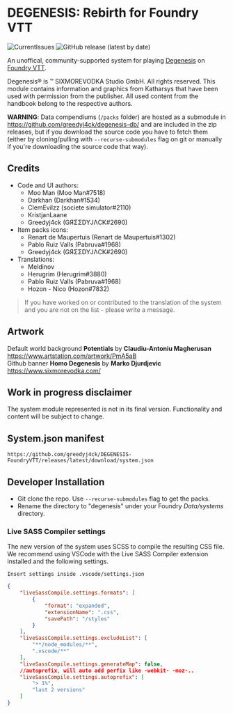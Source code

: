 # DEGENESIS: Rebirth for Foundry VTT
![CurrentIssues](https://img.shields.io/github/issues/greedyj4ck/DEGENESIS-FoundryVTT?style=for-the-badge) 
![GitHub release (latest by date)](https://img.shields.io/github/downloads/greedyj4ck/DEGENESIS-FoundryVTT/latest/total?style=for-the-badge)

An unoffical, community-supported system for playing [Degenesis](https://degenesis.com/) on [Foundry VTT](http://foundryvtt.com/).

Degenesis® is ™ SIXMOREVODKA Studio GmbH. All rights reserved. This module contains information and graphics from Katharsys that have been used with permission from the publisher. All used content from the handbook belong to the respective authors.

**WARNING**: Data compendiums (`/packs` folder) are hosted as a submodule in https://github.com/greedyj4ck/degenesis-db/ and are included in the zip releases, but if you download the source code you have to fetch them (either by cloning/pulling with `--recurse-submodules` flag on git or manually if you're downloading the source code that way).

## Credits 

 * Code and UI authors:
   * Moo Man (Moo Man#7518)
   * Darkhan (Darkhan#1534)
   * ClemEvilzz (societe simulator#2110)
   * KristjanLaane
   * Greedyj4ck (GЯΣΣDYJΛCK#2690)
 * Item packs icons:
   * Renart de Maupertuis (Renart de Maupertuis#1302)
   * Pablo Ruiz Valls (Pabruva#1968)
   * Greedyj4ck (GЯΣΣDYJΛCK#2690)
 * Translations:
   * Meldinov
   * Herugrim (Herugrim#3880)
   * Pablo Ruiz Valls (Pabruva#1968)
   * Hozon - Nico (Hozon#7832)

> If you have worked on or contributed to the translation of the system and you are not on the list - please write a message.


## Artwork 
Default world background **Potentials** by **Claudiu-Antoniu Magherusan** https://www.artstation.com/artwork/PmA5aB  
Github banner **Homo Degenesis** by **Marko Djurdjevic** https://www.sixmorevodka.com/


## Work in progress disclaimer

The system module represented is not in its final version. Functionality and content will be subject to change. 

## System.json manifest

    https://github.com/greedyj4ck/DEGENESIS-FoundryVTT/releases/latest/download/system.json

## Developer Installation

- Git clone the repo. Use `--recurse-submodules` flag to get the packs.
- Rename the directory to "degenesis" under your Foundry _Data/systems_ directory.



### Live SASS Compiler settings
The new version of the system uses SCSS to compile the resulting CSS file. We recommend using VSCode with the Live SASS Compiler extension installed and the following settings.

    Insert settings inside .vscode/settings.json

```json
{
    "liveSassCompile.settings.formats": [
        {
            "format": "expanded",
            "extensionName": ".css",
            "savePath": "/styles"
        }
    ],
    "liveSassCompile.settings.excludeList": [
        "**/node_modules/**",
        ".vscode/**"
    ],
    "liveSassCompile.settings.generateMap": false,
    //autoprefix, will auto add perfix like -webkit- -moz-..
    "liveSassCompile.settings.autoprefix": [
        "> 1%",
        "last 2 versions"
    ]
}
```


